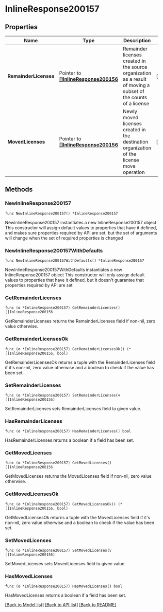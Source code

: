 # InlineResponse200157

## Properties

Name | Type | Description | Notes
------------ | ------------- | ------------- | -------------
**RemainderLicenses** | Pointer to [**[]InlineResponse200156**](InlineResponse200156.md) | Remainder licenses created in the source organization as a result of moving a subset of the counts of a license | [optional] 
**MovedLicenses** | Pointer to [**[]InlineResponse200156**](InlineResponse200156.md) | Newly moved licenses created in the destination organization of the license move operation | [optional] 

## Methods

### NewInlineResponse200157

`func NewInlineResponse200157() *InlineResponse200157`

NewInlineResponse200157 instantiates a new InlineResponse200157 object
This constructor will assign default values to properties that have it defined,
and makes sure properties required by API are set, but the set of arguments
will change when the set of required properties is changed

### NewInlineResponse200157WithDefaults

`func NewInlineResponse200157WithDefaults() *InlineResponse200157`

NewInlineResponse200157WithDefaults instantiates a new InlineResponse200157 object
This constructor will only assign default values to properties that have it defined,
but it doesn't guarantee that properties required by API are set

### GetRemainderLicenses

`func (o *InlineResponse200157) GetRemainderLicenses() []InlineResponse200156`

GetRemainderLicenses returns the RemainderLicenses field if non-nil, zero value otherwise.

### GetRemainderLicensesOk

`func (o *InlineResponse200157) GetRemainderLicensesOk() (*[]InlineResponse200156, bool)`

GetRemainderLicensesOk returns a tuple with the RemainderLicenses field if it's non-nil, zero value otherwise
and a boolean to check if the value has been set.

### SetRemainderLicenses

`func (o *InlineResponse200157) SetRemainderLicenses(v []InlineResponse200156)`

SetRemainderLicenses sets RemainderLicenses field to given value.

### HasRemainderLicenses

`func (o *InlineResponse200157) HasRemainderLicenses() bool`

HasRemainderLicenses returns a boolean if a field has been set.

### GetMovedLicenses

`func (o *InlineResponse200157) GetMovedLicenses() []InlineResponse200156`

GetMovedLicenses returns the MovedLicenses field if non-nil, zero value otherwise.

### GetMovedLicensesOk

`func (o *InlineResponse200157) GetMovedLicensesOk() (*[]InlineResponse200156, bool)`

GetMovedLicensesOk returns a tuple with the MovedLicenses field if it's non-nil, zero value otherwise
and a boolean to check if the value has been set.

### SetMovedLicenses

`func (o *InlineResponse200157) SetMovedLicenses(v []InlineResponse200156)`

SetMovedLicenses sets MovedLicenses field to given value.

### HasMovedLicenses

`func (o *InlineResponse200157) HasMovedLicenses() bool`

HasMovedLicenses returns a boolean if a field has been set.


[[Back to Model list]](../README.md#documentation-for-models) [[Back to API list]](../README.md#documentation-for-api-endpoints) [[Back to README]](../README.md)


